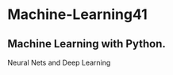# Machine-Learning41
Machine Learning with Python.
-----------------------------
Neural Nets and Deep Learning
